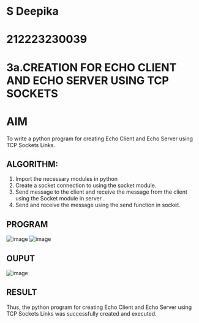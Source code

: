 # S Deepika 
# 212223230039
# 3a.CREATION FOR ECHO CLIENT AND ECHO SERVER USING TCP SOCKETS
# AIM
To write a python program for creating Echo Client and Echo Server using TCP
Sockets Links.
## ALGORITHM:
1. Import the necessary modules in python
2. Create a socket connection to using the socket module.
3. Send message to the client and receive the message from the client using the Socket module in
 server .
4. Send and receive the message using the send function in socket.
## PROGRAM
![image](https://github.com/Deepikasuresh05/3a.Sockets_Creation_for_Echo_Client_and_Echo_Server/assets/148514509/bdb6c91a-ff34-48f7-aa8e-481a051d1c52)
![image](https://github.com/Deepikasuresh05/3a.Sockets_Creation_for_Echo_Client_and_Echo_Server/assets/148514509/a599875a-6f02-4bdb-987e-4a1e3ed8b0f6)

## OUPUT
![image](https://github.com/Deepikasuresh05/3a.Sockets_Creation_for_Echo_Client_and_Echo_Server/assets/148514509/b906e258-ba85-46bb-b3cf-9b3af7132bf0)

## RESULT
Thus, the python program for creating Echo Client and Echo Server using TCP Sockets Links 
was successfully created and executed.

